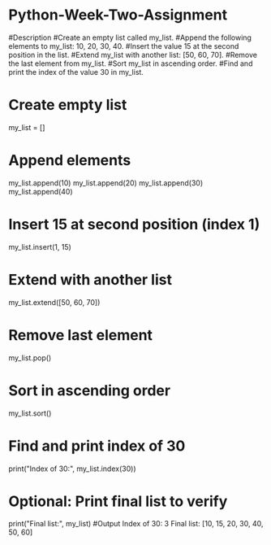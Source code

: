 # Python-Week-Two-Assignment
#Description
#Create an empty list called my_list.
#Append the following elements to my_list: 10, 20, 30, 40.
#Insert the value 15 at the second position in the list.
#Extend my_list with another list: [50, 60, 70].
#Remove the last element from my_list.
#Sort my_list in ascending order.
#Find and print the index of the value 30 in my_list.

# Create empty list
my_list = []

# Append elements
my_list.append(10)
my_list.append(20)
my_list.append(30)
my_list.append(40)

# Insert 15 at second position (index 1)
my_list.insert(1, 15)

# Extend with another list
my_list.extend([50, 60, 70])

# Remove last element
my_list.pop()

# Sort in ascending order
my_list.sort()

# Find and print index of 30
print("Index of 30:", my_list.index(30))

# Optional: Print final list to verify
print("Final list:", my_list)
#Output
Index of 30: 3
Final list: [10, 15, 20, 30, 40, 50, 60]


